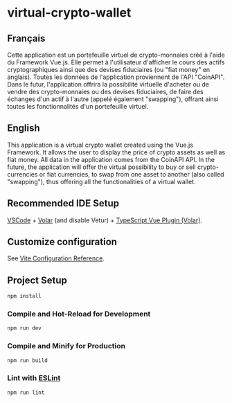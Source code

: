 # virtual-crypto-wallet

## Français

Cette application est un portefeuille virtuel de crypto-monnaies créé à l'aide du Framework Vue.js. Elle permet à l'utilisateur d'afficher le cours des actifs cryptographiques ainsi que des devises fiduciaires (ou "fiat money" en anglais). Toutes les données de l'application proviennent de l'API "CoinAPI". Dans le futur, l'application offrira la possibilité virtuelle d'acheter ou de vendre des crypto-monnaies ou des devises fiduciaires, de faire des échanges d'un actif à l'autre (appelé également "swapping"), offrant ainsi toutes les fonctionnalités d'un portefeuille virtuel.

## English

This application is a virtual crypto wallet created using the Vue.js Framework. It allows the user to display the price of crypto assets as well as fiat money. All data in the application comes from the CoinAPI API. In the future, the application will offer the virtual possibility to buy or sell crypto-currencies or fiat currencies, to swap from one asset to another (also called "swapping"), thus offering all the functionalities of a virtual wallet.

## Recommended IDE Setup

[VSCode](https://code.visualstudio.com/) + [Volar](https://marketplace.visualstudio.com/items?itemName=Vue.volar) (and disable Vetur) + [TypeScript Vue Plugin (Volar)](https://marketplace.visualstudio.com/items?itemName=Vue.vscode-typescript-vue-plugin).

## Customize configuration

See [Vite Configuration Reference](https://vitejs.dev/config/).

## Project Setup

```sh
npm install
```

### Compile and Hot-Reload for Development

```sh
npm run dev
```

### Compile and Minify for Production

```sh
npm run build
```

### Lint with [ESLint](https://eslint.org/)

```sh
npm run lint
```

